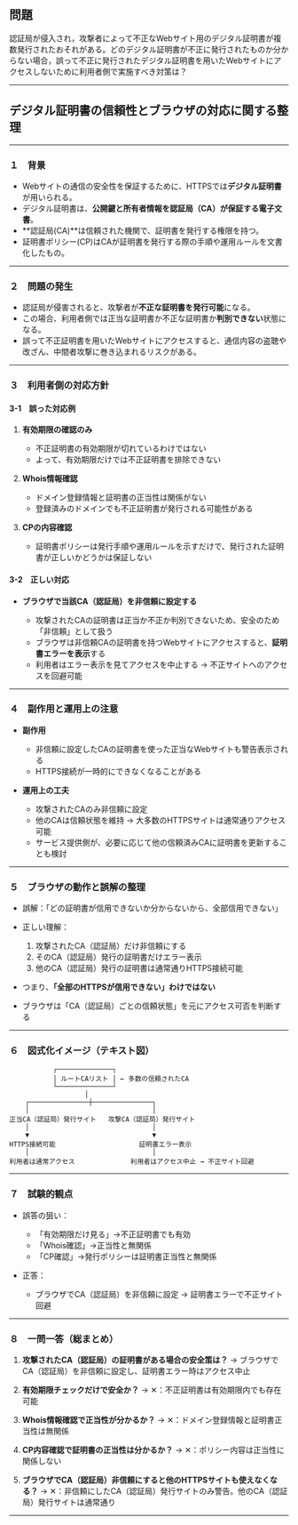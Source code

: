 ## 問題
認証局が侵入され，攻撃者によって不正なWebサイト用のデジタル証明書が複数発行されたおそれがある。どのデジタル証明書が不正に発行されたものか分からない場合，誤って不正に発行されたデジタル証明書を用いたWebサイトにアクセスしないために利用者側で実施すべき対策は？

---

## デジタル証明書の信頼性とブラウザの対応に関する整理

---

### １　背景

* Webサイトの通信の安全性を保証するために、HTTPSでは**デジタル証明書**が用いられる。
* デジタル証明書は、**公開鍵と所有者情報を認証局（CA）が保証する電子文書**。
* \*\*認証局(CA)\*\*は信頼された機関で、証明書を発行する権限を持つ。
* 証明書ポリシー(CP)はCAが証明書を発行する際の手順や運用ルールを文書化したもの。

---

### ２　問題の発生

* 認証局が侵害されると、攻撃者が**不正な証明書を発行可能**になる。
* この場合、利用者側では正当な証明書か不正な証明書か**判別できない**状態になる。
* 誤って不正証明書を用いたWebサイトにアクセスすると、通信内容の盗聴や改ざん、中間者攻撃に巻き込まれるリスクがある。

---

### ３　利用者側の対応方針

#### 3-1　誤った対応例

1. **有効期限の確認のみ**

   * 不正証明書の有効期限が切れているわけではない
   * よって、有効期限だけでは不正証明書を排除できない

2. **Whois情報確認**

   * ドメイン登録情報と証明書の正当性は関係がない
   * 登録済みのドメインでも不正証明書が発行される可能性がある

3. **CPの内容確認**

   * 証明書ポリシーは発行手順や運用ルールを示すだけで、発行された証明書が正しいかどうかは保証しない

#### 3-2　正しい対応

* **ブラウザで当該CA（認証局）を非信頼に設定する**

  * 攻撃されたCAの証明書は正当か不正か判別できないため、安全のため「非信頼」として扱う
  * ブラウザは非信頼CAの証明書を持つWebサイトにアクセスすると、**証明書エラーを表示**する
  * 利用者はエラー表示を見てアクセスを中止する → 不正サイトへのアクセスを回避可能

---

### ４　副作用と運用上の注意

* **副作用**

  * 非信頼に設定したCAの証明書を使った正当なWebサイトも警告表示される
  * HTTPS接続が一時的にできなくなることがある

* **運用上の工夫**

  * 攻撃されたCAのみ非信頼に設定
  * 他のCAは信頼状態を維持 → 大多数のHTTPSサイトは通常通りアクセス可能
  * サービス提供側が、必要に応じて他の信頼済みCAに証明書を更新することも検討

---

### ５　ブラウザの動作と誤解の整理

* 誤解：「どの証明書が信用できないか分からないから、全部信用できない」

* 正しい理解：

  1. 攻撃されたCA（認証局）だけ非信頼にする
  2. そのCA（認証局）発行の証明書だけエラー表示
  3. 他のCA（認証局）発行の証明書は通常通りHTTPS接続可能

* つまり、**「全部のHTTPSが信用できない」わけではない**

* ブラウザは「CA（認証局）ごとの信頼状態」を元にアクセス可否を判断する

---

### ６　図式化イメージ（テキスト図）

```
           ┌──────────────┐
           │ ルートCAリスト │ ← 多数の信頼されたCA
           └──────────────┘
                   │
    ┌───────────────┼───────────────┐
    │                               │
正当CA（認証局）発行サイト   攻撃CA（認証局）発行サイト
    │                               │
    ▼                               ▼
HTTPS接続可能                     証明書エラー表示
    │                               │
利用者は通常アクセス              利用者はアクセス中止 → 不正サイト回避
```

---

### ７　試験的観点

* 誤答の狙い：

  * 「有効期限だけ見る」→不正証明書でも有効
  * 「Whois確認」→正当性と無関係
  * 「CP確認」→発行ポリシーは証明書正当性と無関係
* 正答：

  * ブラウザでCA（認証局）を非信頼に設定 → 証明書エラーで不正サイト回避

---

### ８　一問一答（総まとめ）

1. **攻撃されたCA（認証局）の証明書がある場合の安全策は？**
   → ブラウザでCA（認証局）を非信頼に設定し、証明書エラー時はアクセス中止

2. **有効期限チェックだけで安全か？**
   → ✕：不正証明書は有効期限内でも存在可能

3. **Whois情報確認で正当性が分かるか？**
   → ✕：ドメイン登録情報と証明書正当性は無関係

4. **CP内容確認で証明書の正当性は分かるか？**
   → ✕：ポリシー内容は正当性に関係しない

5. **ブラウザでCA（認証局）非信頼にすると他のHTTPSサイトも使えなくなる？**
   → ✕：非信頼にしたCA（認証局）発行サイトのみ警告。他のCA（認証局）発行サイトは通常通り

---


